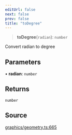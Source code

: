 ```yaml
---
editUrl: false
next: false
prev: false
title: "toDegree"
---
```


> **toDegree**(`radian`): `number`

Convert radian to degree

## Parameters

• **radian**: `number`

## Returns

`number`

## Source

[graphics/geometry.ts:665](https://github.com/dakhetov/dgmjs/blob/main/packages/core/src/graphics/geometry.ts#L665)
